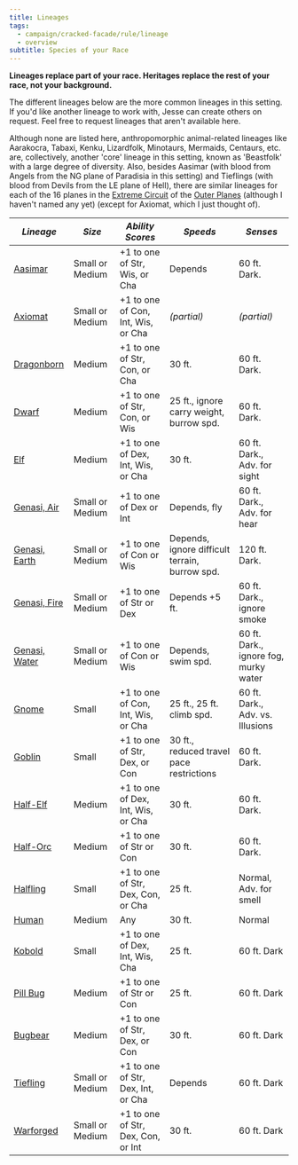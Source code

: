 ```yaml
---
title: Lineages
tags:
  - campaign/cracked-facade/rule/lineage
  - overview
subtitle: Species of your Race
---
```


**Lineages replace part of your race. Heritages replace the rest of your race, not your background.**

The different lineages below are the more common lineages in this setting. If you'd like another lineage to work with, Jesse can create others on request. Feel free to request lineages that aren't available here.

Although none are listed here, anthropomorphic animal-related lineages like Aarakocra, Tabaxi, Kenku, Lizardfolk, Minotaurs, Mermaids, Centaurs, etc. are, collectively, another 'core' lineage in this setting, known as 'Beastfolk' with a large degree of diversity. Also, besides Aasimar (with blood from Angels from the NG plane of Paradisia in this setting) and Tieflings (with blood from Devils from the LE plane of Hell), there are similar lineages for each of the 16 planes in the [Extreme Circuit](../../../place/plane/outer/extreme/index.md) of the [Outer Planes](../../../place/plane/outer/index.md) (although I haven't named any yet) (except for Axiomat, which I just thought of).

| ***Lineage***                    | ***Size***      | ***Ability Scores***               | ***Speeds***                                   | ***Senses***                          |
| -------------------------------- | --------------- | ---------------------------------- | ---------------------------------------------- | ------------------------------------- |
| [Aasimar](aasimar.md)            | Small or Medium | +1 to one of Str, Wis, or Cha      | Depends                                        | 60 ft. Dark.                          |
| [Axiomat](axiomat.md)            | Small or Medium | +1 to one of Con, Int, Wis, or Cha | *(partial)*                                    | *(partial)*                           |
| [Dragonborn](dragonborn.md)      | Medium          | +1 to one of Str, Con, or Cha      | 30 ft.                                         | 60 ft. Dark.                          |
| [Dwarf](dwarf.md)                | Medium          | +1 to one of Str, Con, or Wis      | 25 ft., ignore carry weight, burrow spd.       | 60 ft. Dark.                          |
| [Elf](elf.md)                    | Medium          | +1 to one of Dex, Int, Wis, or Cha | 30 ft.                                         | 60 ft. Dark., Adv. for sight          |
| [Genasi, Air](genasi-air.md)     | Small or Medium | +1 to one of Dex or Int            | Depends, fly                                   | 60 ft. Dark., Adv. for hear           |
| [Genasi, Earth](genasi-earth.md) | Small or Medium | +1 to one of Con or Wis            | Depends, ignore difficult terrain, burrow spd. | 120 ft. Dark.                         |
| [Genasi, Fire](genasi-fire.md)   | Small or Medium | +1 to one of Str or Dex            | Depends +5 ft.                                 | 60 ft. Dark., ignore smoke            |
| [Genasi, Water](genasi-water.md) | Small or Medium | +1 to one of Con or Wis            | Depends, swim spd.                             | 60 ft. Dark., ignore fog, murky water |
| [Gnome](gnome.md)                | Small           | +1 to one of Con, Int, Wis, or Cha | 25 ft., 25 ft. climb spd.                      | 60 ft. Dark., Adv. vs. Illusions      |
| [Goblin](goblin.md)              | Small           | +1 to one of Str, Dex, or Con      | 30 ft., reduced travel pace restrictions       | 60 ft. Dark.                          |
| [Half-Elf](half-elf.md)          | Medium          | +1 to one of Dex, Int, Wis, or Cha | 30 ft.                                         | 60 ft. Dark.                          |
| [Half-Orc](half-orc.md)          | Medium          | +1 to one of Str or Con            | 30 ft.                                         | 60 ft. Dark.                          |
| [Halfling](halfling.md)          | Small           | +1 to one of Str, Dex, Con, or Cha | 25 ft.                                         | Normal, Adv. for smell                |
| [Human](human.md)                | Medium          | Any                                | 30 ft.                                         | Normal                                |
| [Kobold](kobold.md)              | Small           | +1 to one of Dex, Int, Wis, Cha    | 25 ft.                                         | 60 ft. Dark                           |
| [Pill Bug](pill-bug.md)          | Medium          | +1 to one of Str or Con            | 25 ft.                                         | 60 ft. Dark                           |
| [Bugbear](bugbear.md)            | Medium          | +1 to one of Str, Dex, or Con      | 30 ft.                                         | 60 ft. Dark                           |
| [Tiefling](tiefling.md)          | Small or Medium | +1 to one of Str, Dex, Int, or Cha | Depends                                        | 60 ft. Dark                           |
| [Warforged](warforged.md)        | Small or Medium | +1 to one of Str, Dex, Con, or Int | 30 ft.                                         | 60 ft. Dark                           |
